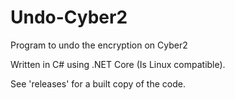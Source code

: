# Undo-Cyber2
Program to undo the encryption on Cyber2

Written in C# using .NET Core (Is Linux compatible). 

See 'releases' for a built copy of the code.
